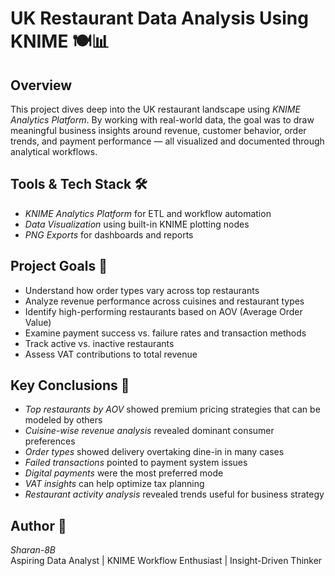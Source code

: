 
# UK Restaurant Data Analysis Using KNIME 🍽📊

## Overview

This project dives deep into the UK restaurant landscape using *KNIME Analytics Platform*. By working with real-world data, the goal was to draw meaningful business insights around revenue, customer behavior, order trends, and payment performance — all visualized and documented through analytical workflows.

## Tools & Tech Stack 🛠

- *KNIME Analytics Platform* for ETL and workflow automation  
- *Data Visualization* using built-in KNIME plotting nodes  
- *PNG Exports* for dashboards and reports

## Project Goals 🎯

- Understand how order types vary across top restaurants  
- Analyze revenue performance across cuisines and restaurant types  
- Identify high-performing restaurants based on AOV (Average Order Value)  
- Examine payment success vs. failure rates and transaction methods  
- Track active vs. inactive restaurants  
- Assess VAT contributions to total revenue

## Key Conclusions 📌

- *Top restaurants by AOV* showed premium pricing strategies that can be modeled by others  
- *Cuisine-wise revenue analysis* revealed dominant consumer preferences  
- *Order types* showed delivery overtaking dine-in in many cases  
- *Failed transactions* pointed to payment system issues  
- *Digital payments* were the most preferred mode  
- *VAT insights* can help optimize tax planning  
- *Restaurant activity analysis* revealed trends useful for business strategy

## Author 👤

*Sharan-8B*  
Aspiring Data Analyst | KNIME Workflow Enthusiast | Insight-Driven Thinker
